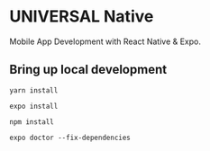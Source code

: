# UNIVERSAL Native

Mobile App Development with React Native & Expo.

## Bring up local development

```shell
yarn install
```

```shell
expo install
```

```shell
npm install
```

```shell
expo doctor --fix-dependencies
```
